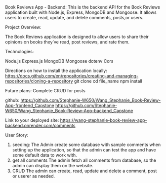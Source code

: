 Book Reviews App - Backend:
This is the backend API for the Book Reviews application built with Node.js, Express, MongoDB and Mongoose. It allows users to create, read, update, and delete comments, posts,or users. 

Project Overview:

The Book Reviews application is designed to allow users to share their opinions on books they’ve read, post reviews, and rate them.

Technologies:

Node.js 
Express.js
MongoDB 
Mongoose 
dotenv 
Cors 


Directions on how to install the application locally:
https://docs.github.com/en/repositories/creating-and-managing-repositories/cloning-a-repository
git clone
cd file_name
npm install

Future plans:
Complete CRUD for posts

github:
https://github.com/Stephanie-W650/Wang_Stephanie_Book-Review-App-frontend_Capstone
https://github.com/Stephanie-W650/Wang_Stephanie_Book-Review-App-backend_Capstone

Link to your deployed site:
https://wang-stephanie-book-review-app-backend.onrender.com/comments

User Story:
1. seeding:
The Admin create some database with sample comments when setting up the application, so that the admin can test the app and have some default data to work with.
2. get all comments
The admin fetch all comments from database, so the admin can display them on the website.
3. CRUD
The admin can create, read, update and delete a comment, post or userer as needed.
